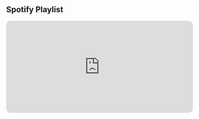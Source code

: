 ## Spotify Playlist
<iframe style="border-radius:12px" src="https://open.spotify.com/embed/playlist/5KGMXvW7Tg3emnWz5S2grT?utm_source=generator" width="100%" height="250" frameBorder="0" allowfullscreen="" allow="autoplay; clipboard-write; encrypted-media; fullscreen; picture-in-picture"></iframe>

